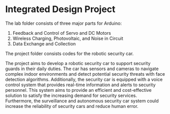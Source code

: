 # Integrated Design Project

The lab folder consists of three major parts for Arduino: 

1. Feedback and Control of Servo and DC Motors
2. Wireless Charging, Photovoltaic, and Noise in Circuit
3. Data Exchange and Collection

The project folder consists codes for the robotic security car.

The project aims to develop a robotic security car to support security guards in their daily duties. The car has sensors and cameras to navigate complex indoor environments and detect potential security threats with face detection algorithms. Additionally, the security car is equipped with a voice control system that provides real-time information and alerts to security personnel. This system aims to provide an efficient and cost-effective solution to satisfy the increasing demand for security services. Furthermore, the surveillance and autonomous security car system could increase the reliability of security cars and reduce human error.
